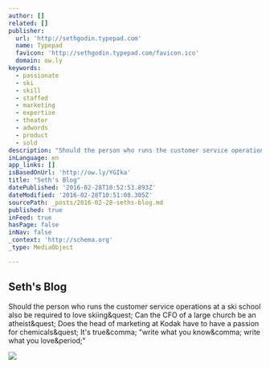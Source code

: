 ```yaml
---
author: []
related: []
publisher:
  url: 'http://sethgodin.typepad.com'
  name: Typepad
  favicon: 'http://sethgodin.typepad.com/favicon.ico'
  domain: ow.ly
keywords:
  - passionate
  - ski
  - skill
  - staffed
  - marketing
  - expertise
  - theater
  - adwords
  - product
  - sold
description: "Should the person who runs the customer service operations at a ski school also be required to love skiing? Can the CFO of a large church be an atheist? Does the head of marketing at Kodak have to have a passion for chemicals? It's true, \"write what you know, write what you love.\""
inLanguage: en
app_links: []
isBasedOnUrl: 'http://ow.ly/YGIka'
title: "Seth's Blog"
datePublished: '2016-02-28T10:52:53.893Z'
dateModified: '2016-02-28T10:51:08.305Z'
sourcePath: _posts/2016-02-28-seths-blog.md
published: true
inFeed: true
hasPage: false
inNav: false
_context: 'http://schema.org'
_type: MediaObject

---
```

<article style=""><h1>Seth's Blog</h1><p>Should the person who runs the customer service operations at a ski school also be required to love skiing&amp;quest; Can the CFO of a large church be an atheist&amp;quest; Does the head of marketing at Kodak have to have a passion for chemicals&amp;quest; It's true&amp;comma; "write what you know&amp;comma; write what you love&amp;period;"</p><img src="http://sethgodin.typepad.com/sg/images/book_layers/alt.mba.png" /></article>